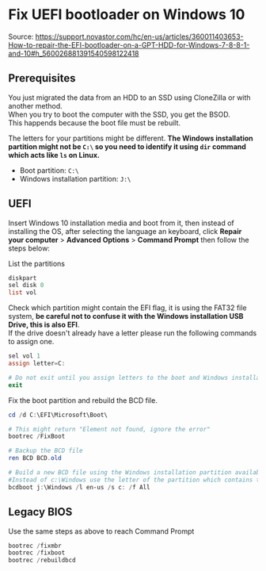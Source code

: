 # Fix UEFI bootloader on Windows 10

Source: <https://support.novastor.com/hc/en-us/articles/360011403653-How-to-repair-the-EFI-bootloader-on-a-GPT-HDD-for-Windows-7-8-8-1-and-10#h_560026881391540598122418>

## Prerequisites

You just migrated the data from an HDD to an SSD using CloneZilla or with another method.  
When you try to boot the computer with the SSD, you get the BSOD.  
This happends because the boot file must be rebuilt.  

The letters for your partitions might be different. __The Windows installation partition might not be ```C:\``` so you need to identify it using ```dir``` command which acts like ```ls``` on Linux.__

* Boot partition: ```C:\```
* Windows installation partition: ```J:\```

## UEFI

Insert Windows 10 installation media and boot from it, then instead of installing the OS, after selecting the language an keyboard, click __Repair your computer__ > __Advanced Options__ > __Command Prompt__ then follow the steps below:

List the partitions

```powershell
diskpart
sel disk 0
list vol
```

Check which partition might contain the EFI flag, it is using the FAT32 file system, __be careful not to confuse it with the Windows installation USB Drive, this is also EFI__.  
If the drive doesn't already have a letter please run the following commands to assign one.

```powershell
sel vol 1
assign letter=C:

# Do not exit until you assign letters to the boot and Windows installation partitions.
exit
```

Fix the boot partition and rebuild the BCD file.

```powershell
cd /d C:\EFI\Microsoft\Boot\ 

# This might return "Element not found, ignore the error"
bootrec /FixBoot

# Backup the BCD file
ren BCD BCD.old

# Build a new BCD file using the Windows installation partition available on the disk
#Instead of c:\Windows use the letter of the partition which contains the Windows installation
bcdboot j:\Windows /l en-us /s c: /f All
```

## Legacy BIOS

Use the same steps as above to reach Command Prompt

```powershell
bootrec /fixmbr
bootrec /fixboot
bootrec /rebuildbcd
```
